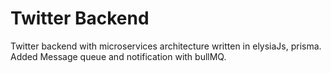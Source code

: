 # Twitter Backend
Twitter backend with microservices architecture written in elysiaJs, prisma. Added Message queue and notification with bullMQ.
